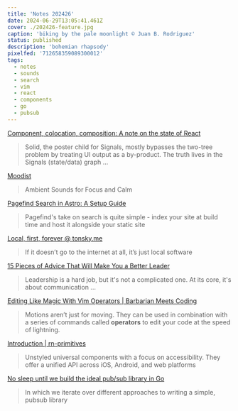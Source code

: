 ```yaml
---
title: 'Notes 202426'
date: 2024-06-29T13:05:41.461Z
cover: ./202426-feature.jpg
caption: 'biking by the pale moonlight © Juan B. Rodriguez'
status: published
description: 'bohemian rhapsody'
pixelfed: '712658359089300012'
tags:
  - notes
  - sounds
  - search
  - vim
  - react
  - components
  - go
  - pubsub
---
```


[Component, colocation, composition: A note on the state of React](https://bobaekang.com/blog/component-colocation-composition)

> Solid, the poster child for Signals, mostly bypasses the two-tree problem by treating UI output as a by-product. The truth lives in the Signals (state/data) graph ...

[Moodist](https://moodist.app/?ref=labnotes.org)

> Ambient Sounds for Focus and Calm

[Pagefind Search in Astro: A Setup Guide](https://syntackle.com/blog/pagefind-search-in-astro-site/)

> Pagefind's take on search is quite simple - index your site at build time and host it alongside your static site

[Local, first, forever @ tonsky.me](https://tonsky.me/blog/crdt-filesync/)

> If it doesn’t go to the internet at all, it’s just local software

[15 Pieces of Advice That Will Make You a Better Leader](http://flower.codes/2024/06/21/15-pieces-of-advice-that-will-make-you-a-better-leader.html)

> Leadership is a hard job, but it's not a complicated one. At its core, it's about communication ...

[Editing Like Magic With Vim Operators | Barbarian Meets Coding](https://www.barbarianmeetscoding.com/boost-your-coding-fu-with-vscode-and-vim/editing-like-magic-with-vim-operators/)

> Motions aren’t just for moving. They can be used in combination with a series of commands called **operators** to edit your code at the speed of lightning.

[Introduction | rn-primitives](https://rn-primitives.vercel.app/)

> Unstyled universal components with a focus on accessibility. They offer a unified API across iOS, Android, and web platforms

[No sleep until we build the ideal pub/sub library in Go](https://rauljordan.com/no-sleep-until-we-build-the-perfect-library-in-go/)

> In which we iterate over different approaches to writing a simple, pubsub library

